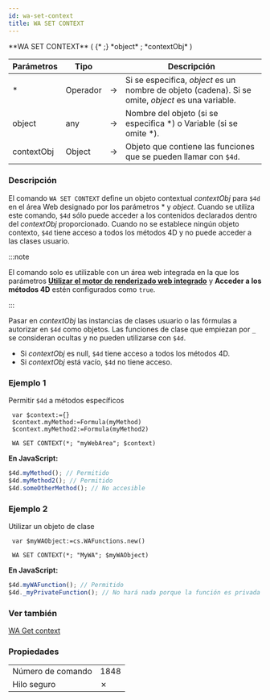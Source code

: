 ```yaml
---
id: wa-set-context
title: WA SET CONTEXT
---
```


<!--REF #_command_.WA SET CONTEXT.Syntax-->**WA SET CONTEXT** ( {* ;} *object* ; *contextObj* )<!-- END REF-->

<!--REF #_command_.WA SET CONTEXT.Params-->

| Parámetros | Tipo     |                             | Descripción                                                                                                                                           |
| ---------- | -------- | --------------------------- | ----------------------------------------------------------------------------------------------------------------------------------------------------- |
| \*         | Operador | &#8594; | Si se especifica, *object* es un nombre de objeto (cadena). Si se omite, *object* es una variable. |
| object     | any      | &#8594; | Nombre del objeto (si se especifica \*) o Variable (si se omite \*).                            |
| contextObj | Object   | &#8594; | Objeto que contiene las funciones que se pueden llamar con `$4d`.                                                                     |

<!-- END REF-->

### Descripción

El comando `WA SET CONTEXT` <!--REF #_command_.WA SET CONTEXT.Summary--> define un objeto contextual *contextObj* para `$4d` en el área Web designado por los parámetros \* y *object*. Cuando se utiliza este comando, `$4d` sólo puede acceder a los contenidos declarados dentro del *contextObj* proporcionado. Cuando no se establece ningún objeto contexto, `$4d` tiene acceso a todos los métodos 4D y no puede acceder a las clases usuario.<!-- END REF-->

:::note

El comando solo es utilizable con un área web integrada en la que los parámetros [**Utilizar el motor de renderizado web integrado**](../FormObjects/properties_WebArea.md#use-embedded-web-rendering-engine) y **Acceder a los métodos 4D** estén configurados como `true`.

:::

Pasar en *contextObj* las instancias de clases usuario o las fórmulas a autorizar en `$4d` como objetos. Las funciones de clase que empiezan por `_` se consideran ocultas y no pueden utilizarse con `$4d`.

- Si *contextObj* es null, `$4d` tiene acceso a todos los métodos 4D.
- Si *contextObj* está vacío, `$4d` no tiene acceso.

### Ejemplo 1

Permitir `$4d` a métodos específicos

```4d
 var $context:={}
 $context.myMethod:=Formula(myMethod)
 $context.myMethod2:=Formula(myMethod2)

 WA SET CONTEXT(*; "myWebArea"; $context)
```

**En JavaScript:**

```js
$4d.myMethod(); // Permitido
$4d.myMethod2(); // Permitido
$4d.someOtherMethod(); // No accesible
```

### Ejemplo 2

Utilizar un objeto de clase

```4d
 var $myWAObject:=cs.WAFunctions.new()

 WA SET CONTEXT(*; "MyWA"; $myWAObject)
```

**En JavaScript:**

```js
$4d.myWAFunction(); // Permitido
$4d._myPrivateFunction(); // No hará nada porque la función es privada
```

### Ver también

[WA Get context](wa-get-context.md)

### Propiedades

|                   |                             |
| ----------------- | --------------------------- |
| Número de comando | 1848                        |
| Hilo seguro       | &cross; |
